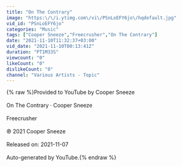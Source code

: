 ```yaml
---
title: "On The Contrary"
image: "https:\/\/i.ytimg.com\/vi\/PSnLoEFY6jo\/hqdefault.jpg"
vid_id: "PSnLoEFY6jo"
categories: "Music"
tags: ["Cooper Sneeze","Freecrusher","On The Contrary"]
date: "2021-11-10T11:32:37+03:00"
vid_date: "2021-11-10T00:13:41Z"
duration: "PT1M33S"
viewcount: "0"
likeCount: "0"
dislikeCount: "0"
channel: "Various Artists - Topic"
---
```

{% raw %}Provided to YouTube by Cooper Sneeze<br /><br />On The Contrary · Cooper Sneeze<br /><br />Freecrusher<br /><br />℗ 2021 Cooper Sneeze<br /><br />Released on: 2021-11-07<br /><br />Auto-generated by YouTube.{% endraw %}
